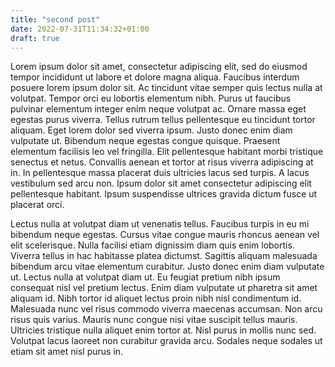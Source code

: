 ```yaml
---
title: "second post"
date: 2022-07-31T11:34:32+01:00
draft: true
---
```


Lorem ipsum dolor sit amet, consectetur adipiscing elit, sed do eiusmod tempor incididunt ut labore et dolore magna aliqua. Faucibus interdum posuere lorem ipsum dolor sit. Ac tincidunt vitae semper quis lectus nulla at volutpat. Tempor orci eu lobortis elementum nibh. Purus ut faucibus pulvinar elementum integer enim neque volutpat ac. Ornare massa eget egestas purus viverra. Tellus rutrum tellus pellentesque eu tincidunt tortor aliquam. Eget lorem dolor sed viverra ipsum. Justo donec enim diam vulputate ut. Bibendum neque egestas congue quisque. Praesent elementum facilisis leo vel fringilla. Elit pellentesque habitant morbi tristique senectus et netus. Convallis aenean et tortor at risus viverra adipiscing at in. In pellentesque massa placerat duis ultricies lacus sed turpis. A lacus vestibulum sed arcu non. Ipsum dolor sit amet consectetur adipiscing elit pellentesque habitant. Ipsum suspendisse ultrices gravida dictum fusce ut placerat orci.  

Lectus nulla at volutpat diam ut venenatis tellus. Faucibus turpis in eu mi bibendum neque egestas. Cursus vitae congue mauris rhoncus aenean vel elit scelerisque. Nulla facilisi etiam dignissim diam quis enim lobortis. Viverra tellus in hac habitasse platea dictumst. Sagittis aliquam malesuada bibendum arcu vitae elementum curabitur. Justo donec enim diam vulputate ut. Lectus nulla at volutpat diam ut. Eu feugiat pretium nibh ipsum consequat nisl vel pretium lectus. Enim diam vulputate ut pharetra sit amet aliquam id. Nibh tortor id aliquet lectus proin nibh nisl condimentum id. Malesuada nunc vel risus commodo viverra maecenas accumsan. Non arcu risus quis varius. Mauris nunc congue nisi vitae suscipit tellus mauris. Ultricies tristique nulla aliquet enim tortor at. Nisl purus in mollis nunc sed. Volutpat lacus laoreet non curabitur gravida arcu. Sodales neque sodales ut etiam sit amet nisl purus in.